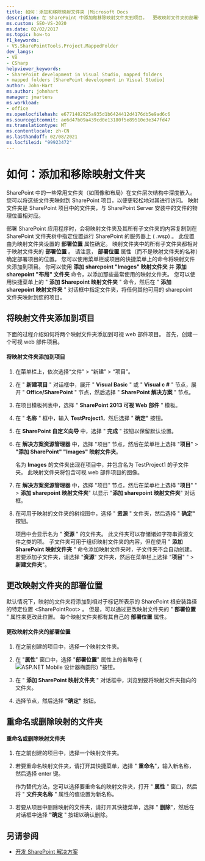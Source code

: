 ```yaml
---
title: 如何：添加和移除映射文件夹 |Microsoft Docs
description: 在 SharePoint 中添加和移除映射文件夹到项目。  更改映射文件夹的部署位置。 重命名或删除映射文件夹。
ms.custom: SEO-VS-2020
ms.date: 02/02/2017
ms.topic: how-to
f1_keywords:
- VS.SharePointTools.Project.MappedFolder
dev_langs:
- VB
- CSharp
helpviewer_keywords:
- SharePoint development in Visual Studio, mapped folders
- mapped folders [SharePoint development in Visual Studio]
author: John-Hart
ms.author: johnhart
manager: jmartens
ms.workload:
- office
ms.openlocfilehash: e6771482925a935d1b6424412d4176db5e9ad6c6
ms.sourcegitcommit: ae6d47b09a439cd0e13180f5e89510e3e347fd47
ms.translationtype: MT
ms.contentlocale: zh-CN
ms.lasthandoff: 02/08/2021
ms.locfileid: "99923472"
---
```

# <a name="how-to-add-and-remove-mapped-folders"></a>如何：添加和移除映射文件夹
  SharePoint 中的一些常用文件夹（如图像和布局）在文件层次结构中深度嵌入。 您可以将这些文件夹映射到 SharePoint 项目，以便更轻松地对其进行访问。 映射文件夹是 SharePoint 项目中的文件夹，与 SharePoint Server 安装中的文件的物理位置相对应。

 部署 SharePoint 应用程序时，会将映射文件夹及其所有子文件夹的内容复制到在 SharePoint 文件夹树中指定位置运行 SharePoint 的服务器上 ( .wsp) 。 此位置由为映射文件夹设置的 **部署位置** 属性确定。 映射文件夹中的所有子文件夹都相对于映射文件夹的 **部署位置** 。 请注意， **部署位置** 属性（而不是映射文件夹的名称）确定部署项目的位置。
您可以使用菜单栏或项目的快捷菜单上的命令将映射文件夹添加到项目。 你可以使用 **添加 sharepoint "Images" 映射文件夹** 并 **添加 sharepoint "布局" 文件夹** 命令，以添加那些最常使用的映射文件夹。 您可以使用快捷菜单上的 " **添加 Sharepoint 映射文件夹** " 命令，然后在 " **添加 sharepoint 映射文件夹** " 对话框中指定文件夹，将任何其他可用的 sharepoint 文件夹映射到您的项目。

## <a name="add-mapped-folders-to-a-project"></a>将映射文件夹添加到项目
 下面的过程介绍如何将两个映射文件夹添加到可视 web 部件项目。 首先，创建一个可视 web 部件项目。

#### <a name="to-add-mapped-folders-to-a-project"></a>将映射文件夹添加到项目

1. 在菜单栏上，依次选择“文件” > “新建” > “项目”。

2. 在 " **新建项目** " 对话框中，展开 " **Visual Basic** " 或 " **Visual c #** " 节点，展开 " **Office/SharePoint** " 节点，然后选择 " **SharePoint 解决方案** " 节点。

3. 在项目模板列表中，选择 " **SharePoint 2013 可视 Web 部件** " 模板。

4. 在 " **名称** " 框中，输入 **TestProject1**，然后选择 " **确定"** 按钮。

5. 在 **SharePoint 自定义向导** 中，选择 " **完成** " 按钮以保留默认设置。

6. 在 **解决方案资源管理器** 中，选择 "项目" 节点，然后在菜单栏上选择 "**项目**"  >  **"添加 SharePoint" "Images" 映射文件夹**。

     名为 **Images** 的文件夹出现在项目中，并包含名为 TestProject1 的子文件夹。 此映射文件夹将包含可视 web 部件项目的图像。

7. 在 **解决方案资源管理器** 中，选择 "项目" 节点，然后在菜单栏上选择 "**项目**" "  >  **添加 sharepoint 映射文件夹**" 以显示 "**添加 sharepoint 映射文件夹**" 对话框。

8. 在可用于映射的文件夹的树视图中，选择 " **资源** " 文件夹，然后选择 " **确定"** 按钮。

     项目中会显示名为 " **资源** " 的文件夹。 此文件夹可以存储诸如字符串资源文件之类的项。 子文件夹可用于组织映射文件夹的内容，但在使用 " **添加 SharePoint 映射文件夹** " 命令添加映射文件夹时，子文件夹不会自动创建。 若要添加子文件夹，请选择 "**资源**" 文件夹，然后在菜单栏上选择 "**项目**" "  >  **新建文件夹**"。

## <a name="change-the-deployment-location-of-a-mapped-folder"></a>更改映射文件夹的部署位置
 默认情况下，映射的文件夹将添加到相对于标记所表示的 SharePoint 根安装路径的特定位置 \<SharePointRoot> 。 但是，可以通过更改映射文件夹的 " **部署位置** " 属性来更改此位置。 每个映射文件夹都有其自己的 **部署位置** 属性。

#### <a name="to-change-the-deployment-location-of-a-mapped-folder"></a>更改映射文件夹的部署位置

1. 在之前创建的项目中，选择一个映射文件夹。

2. 在 "**属性**" 窗口中，选择 "**部署位置**" 属性上的省略号 (![ASP.NET Mobile 设计器椭圆形](../sharepoint/media/mwellipsis.gif "ASP.NET 移动设计器中的省略号")) "按钮。

3. 在 " **添加 SharePoint 映射文件夹** " 对话框中，浏览到要将映射文件夹指向的文件夹。

4. 选择节点，然后选择 **"确定"** 按钮。

## <a name="rename-or-remove-mapped-folders"></a>重命名或删除映射的文件夹

#### <a name="to-rename-or-remove-a-mapped-folder"></a>重命名或删除映射文件夹

1. 在之前创建的项目中，选择一个映射文件夹。

2. 若要重命名映射文件夹，请打开其快捷菜单，选择 " **重命名**"，输入新名称，然后选择 enter 键。

     作为替代方法，您可以选择要重命名的映射文件夹，打开 " **属性** " 窗口，然后将 " **文件夹名称** " 属性的值设置为新名称。

3. 若要从项目中删除映射的文件夹，请打开其快捷菜单，选择 " **删除**"，然后在对话框中选择 **"确定** " 按钮以确认删除。

## <a name="see-also"></a>另请参阅
- [开发 SharePoint 解决方案](../sharepoint/developing-sharepoint-solutions.md)
